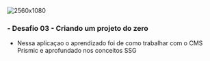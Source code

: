 ![2560x1080](https://user-images.githubusercontent.com/58606794/112049499-79041800-8b2e-11eb-84dd-f888fa0f0fb5.png)


### - Desafio 03 - Criando um projeto do zero

- Nessa aplicaçao o aprendizado foi de como trabalhar com o CMS Prismic e aprofundado nos conceitos SSG 
